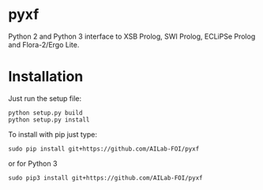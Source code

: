 # pyxf
Python 2 and Python 3 interface to XSB Prolog, SWI Prolog, ECLiPSe Prolog and Flora-2/Ergo Lite.

Installation
============

Just run the setup file:

```
python setup.py build
python setup.py install
```

To install with pip just type:

```
sudo pip install git+https://github.com/AILab-FOI/pyxf
```

or for Python 3

```
sudo pip3 install git+https://github.com/AILab-FOI/pyxf
```





